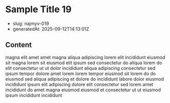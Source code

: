 # Sample Title 19

- slug: najmyv-019
- generatedAt: 2025-09-12T14:13:01Z

## Content
magna elit amet amet magna aliqua adipiscing lorem elit incididunt eiusmod sit magna lorem sit eiusmod elit ipsum sed consectetur do aliqua lorem do elit consectetur ut ut dolor incididunt aliqua adipiscing consectetur sed ipsum tempor dolore amet lorem lorem tempor eiusmod sit lorem do do eiusmod sed aliqua adipiscing et dolore do incididunt labore dolor eiusmod incididunt ipsum elit adipiscing dolore elit consectetur sed lorem amet incididunt do amet magna eiusmod eiusmod et consectetur ut ut eiusmod ipsum incididunt incididunt
